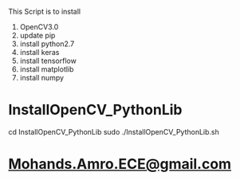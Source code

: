 This Script is to install 
1. OpenCV3.0
2. update pip
3. install python2.7
4. install keras
5. install tensorflow
6. install matplotlib
7. install numpy

# InstallOpenCV_PythonLib #

cd InstallOpenCV_PythonLib
sudo ./InstallOpenCV_PythonLib.sh

# Mohands.Amro.ECE@gmail.com #
